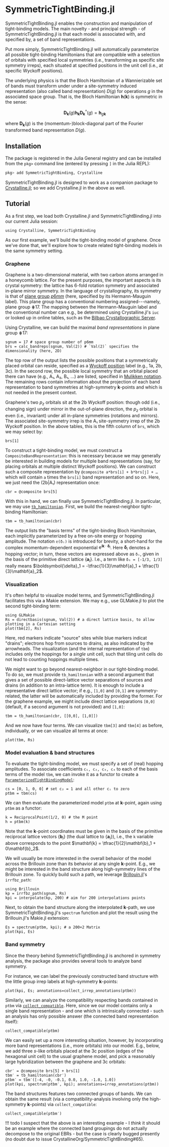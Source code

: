 # SymmetricTightBinding.jl

SymmetricTightBinding.jl enables the construction and manipulation of tight-binding models. The main novelty - and principal strength - of SymmetricTightBinding.jl is that each model is associated with, and specified by, a set of band representations.

Put more simply, SymmetricTightBinding.jl will automatically parameterize all possible tight-binding Hamiltonians that are compatible with a selection of orbitals with specified local symmetries (i.e., transforming as specific site symmetry irreps), each situated at specified positions in the unit cell (i.e., at specific Wyckoff positions).

The underlying physics is that the Bloch Hamiltonian of a Wannierizable set of bands must transform under under a site-symmetry induced representation (also called band representation) $D(g)$ for operations $g$ in the associated space group. That is, the Bloch Hamiltonian $\mathbf{h}(\mathbf{k})$ is symmetric in the sense:

```math
\mathbf{D}_\mathbf{k}(g) \mathbf{h}_{\mathbf{k}} \mathbf{D}_\mathbf{k}^\dagger(g) = \mathbf{h}_{g\mathbf{k}}
```

where $\mathbf{D}_{\mathbf{k}}(g)$ is the (momentum-)block-diagonal part of the Fourier transformed band representation $D(g)$.

## Installation

The package is registered in the Julia General registry and can be installed from the `pkg>` command line (entered by pressing `]` in the Julia REPL):
```jl
pkg> add SymmetricTightBinding, Crystalline
```

SymmetricTightBinding.jl is designed to work as a companion package to [Crystalline.jl](https://github.com/thchr/Crystalline.jl); so we add Crystalline.jl in the above as well.

## Tutorial

As a first step, we load both Crystalline.jl and SymmetricTightBinding.jl into our current Julia session:

```@example basic-use
using Crystalline, SymmetricTightBinding
```


As our first example, we'll build the tight-binding model of graphene. Once we've done that, we'll explore how to create related tight-binding models in the same symmetry setting.

### Graphene

Graphene is a two-dimensional material, with two carbon atoms arranged in a honeycomb lattice. For the present purposes, the important aspects is its crystal symmetry: the lattice has 6-fold rotation symmetry and associated in-plane mirror symmetry. In the language of crystallography, its symmetry is that of [plane group](https://en.wikipedia.org/wiki/Wallpaper_group) [*p*6*mm*](https://en.wikipedia.org/wiki/Wallpaper_group#Group_p6m_(*632)) (here, specified by its Hermann-Mauguin label).
This plane group has a conventional numbering assigned---namely, plane group ⋕17. The mapping between the Hermann-Mauguin label and the conventional number can e.g., be determined using Crystalline.jl's `iuc` or looked up in online tables, such as the [Bilbao Crystallographic Server](http://www.cryst.ehu.es/).

Using Crystalline, we can build the maximal *band representations* in plane group ⋕17:

```@example basic-use
sgnum = 17 # space group number of p6mm
brs = calc_bandreps(sgnum, Val(2)) # `Val(2)` specifies the dimensionality (here, 2D)
```

The top row of the output lists the possible positions that a symmetrically placed orbital can reside, specified as a [Wyckoff position](https://en.wikipedia.org/wiki/Wyckoff_positions) label (e.g., 1a, 2b, 3c). In the second row, the possible local symmetry that an orbital placed there can have (e.g., A₁, A₂, B₁, …) are listed, specified in [Mulikken notation](https://en.wikipedia.org/wiki/List_of_character_tables_for_chemically_important_3D_point_groups). The remaining rows contain information about the projection of each band representation to band symmetries at high-symmetry **k**-points and which is not needed in the present context.

Graphene's two *p*<sub>*z*</sub> orbitals sit at the 2b Wyckoff position: though odd (i.e., changing sign) under mirror in the out-of-plane direction, the *p*<sub>*z*</sub> orbital is even (i.e., invariant) under all in-plane symmetries (rotations and mirrors). The associated site-symmetry irrep is the A₁ site-symmetry irrep of the 2b Wyckoff position. In the above tables, this is the fifth column of `brs`, which we may select by:

```@example basic-use
brs[1]
```

To construct a tight-binding model, we must construct a `CompositeBandRepresentation`: this is necessary because we may generally be interested in building models for multiple band representations (say, for placing orbitals at multiple distinct Wyckoff positions). We can construct such a composite representation by `@composite a*brs[i] + b*brs[j] + …` which will contain `a` times the `brs[i]` band representation and so on. Here, we just need the (2b|A₁) representation once:

```@example basic-use
cbr = @composite brs[5]
```

With this in hand, we can finally use SymmetricTightBinding.jl. In particular, we may use [`tb_hamiltonian`](@ref). First, we build the nearest-neighbor tight-binding Hamiltonian:

```@example basic-use
tbm = tb_hamiltonian(cbr)
```

The output lists the "basis terms" of the tight-binding Bloch Hamiltonian, each implicitly parameterized by a free on-site energy or hopping amplitude. The notation `𝕖(δᵢ)` is introduced for brevity, a short-hand for the complex momentum-dependent exponential $\mathrm{e}^{\mathrm{i}\mathbf{k}\cdot\boldsymbol{\delta}_i}$. Here $\boldsymbol{\delta}_i$ denotes a hopping vector; in turn, these vectors are expressed above as `δᵢ`, given in the basis of the primitive direct lattice $\{\mathbf{a}_i\}$. I.e., a term like `δ₁ = [-1/3, 1/3]` really means $\boldsymbol{\delta}_1 = -\tfrac{1}{3}\mathbf{a}_1 + \tfrac{1}{3}\mathbf{a}_2$.


### Visualization

It's often helpful to visualize model terms, and SymmetricTightBinding.jl facilitates this via a Makie extension. We may e.g., use GLMakie.jl to plot the second tight-binding term:

```@example basic-use
using GLMakie
Rs = directbasis(sgnum, Val(2)) # a direct lattice basis, to allow plotting in a Cartesian setting
plot(tbm[2], Rs)
```

Here, red markers indicate "source" sites while blue markers indicat "drains"; electrons hop from sources to drains, as also indicated by the arrowheads. The visualization (and the internal representation of `tbm`) includes only the hoppings for a *single* unit cell, such that tiling unit cells do not lead to counting hoppings multiple times.

We might want to go beyond nearest-neighbor in our tight-binding model. To do so, we must provide `tb_hamiltonian` with a second argument that gives a set of possible direct-lattice vector separations of sources and drains (in addition to an intra-lattice term). It is enough to include a representative direct lattice vector; if e.g., `[1,0]` and `[0,1]` are symmetry-related, the latter will be automatically included by providing the former. 
For the graphene example, we might include direct lattice separations `[0,0]` (default, if a second argument is not provided) and `[1,0]`:

```@example basic-use
tbm = tb_hamiltonian(cbr, [[0,0], [1,0]])
```

And we now have four terms. We can visualize `tbm[3]` and `tbm[4]` as before, individually, or we can visualize all terms at once:

```@example basic-use
plot(tbm, Rs)
```

### Model evaluation & band structures

To evaluate the tight-binding model, we must specify a set of (real) hopping amplitudes. To associate coefficients `c₁, c₂, c₃, c₄` to each of the basis terms of the model `tbm`, we can invoke it as a functor to create a [`ParameterizedTightBindingModel`](@ref):

```@example basic-use
cs = [0, 1, 0, 0] # set c₂ = 1 and all other cᵢ to zero
ptbm = tbm(cs)
```

We can then evaluate the parameterized model `ptbm` at **k**-point, again using `ptbm` as a functor:

```@example basic-use
k = ReciprocalPoint(1/2, 0) # the M point
h = ptbm(k)
```

Note that the **k**-point coordinates must be given in the basis of the primitive reciprocal lattice vectors $\{\mathbf{b}_i\}$ (the dual lattice to $\{\mathbf{a}_i\}$), i.e., the `k` variable above corresponds to the point $\mathbf{k} = \tfrac{1}{2}\mathbf{b}_1 + 0\mathbf{b}_2$.

We will usually be more interested in the overall behavior of the model across the Brillouin zone than its behavior at any single **k**-point. E.g., we might be interested in the band structure along high-symmetry lines of the Brillouin zone. To quickly build such a path, we leverage [Brillouin.jl](https://github.com/thchr/Brillouin.jl)'s `irrfbz_path`:
```@example basic-use
using Brillouin
kp = irrfbz_path(sgnum, Rs)
kpi = interpolate(kp, 200) # aim for 200 interpolations points
```

Next, to obtain the band structure along the interpolated **k**-path, we use SymmetricTightBinding.jl's `spectrum` function and plot the result using the Brillouin.jl's Makie.jl extension:

```@example basic-use
Es = spectrum(ptbm, kpi); # a 200×2 Matrix
plot(kpi, Es)
```

### Band symmetry

Since the theory behind SymmetricTightBinding.jl is anchored in symmetry analysis, the package also provides several tools to analyze band symmetry.

For instance, we can label the previously constructed band structure with the little group irrep labels at high-symmetry **k**-points:
```@example basic-use
plot(kpi, Es; annotations=collect_irrep_annotations(ptbm))
```

Similarly, we can analyze the compatibility respecting bands contained in `ptbm` via [`collect_compatible`](@ref). Here, since we our model contains only a single band representation - and one which is intrinsically connected - such an analysis has only possible answer (the connected band representation itself):

```@example basic-use
collect_compatible(ptbm)
```

We can easily set up a more interesting situation, however, by incorporating more band representations (i.e., more orbitals) into our model. E.g., below, we add three *s*-like orbitals placed at the 3c position (edges of the hexagonal unit cell) to the usual graphene model, and pick a reasonably large hybridization between the graphene and 3c orbitals:
```@example basic-use
cbr′ = @composite brs[5] + brs[1]
tbm′ = tb_hamiltonian(cbr′)
ptbm′ = tbm′([-4, -0, -0.1, 0.0, 1.0, -1.0, 1.0])
plot(kpi, spectrum(ptbm′, kpi); annotations=irrep_annotations(ptbm))
```
The band structures features two connected groups of bands. We can obtain the same result (via a compatibility-analysis involving only the high-symmetry **k**-points) via `collect_compatible`:
```@example basic-use
collect_compatible(ptbm′)
```

!!! todo
    I suspect that the above is an interesting example - I *think* it should be an example where the connected band groupings do not actually decompose to the original EBRs - but the case is clearly bugged presently (no doubt due to issue CrystallineOrg/SymmetricTightBinding#65).